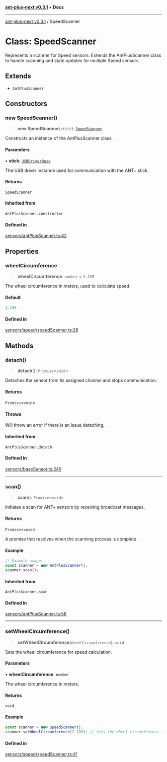 [**ant-plus-next v0.3.1**](../README.md) • **Docs**

***

[ant-plus-next v0.3.1](../README.md) / SpeedScanner

# Class: SpeedScanner

Represents a scanner for Speed sensors.
Extends the AntPlusScanner class to handle scanning and state updates for multiple Speed sensors.

## Extends

- `AntPlusScanner`

## Constructors

### new SpeedScanner()

> **new SpeedScanner**(`stick`): [`SpeedScanner`](SpeedScanner.md)

Constructs an instance of the AntPlusScanner class.

#### Parameters

• **stick**: [`USBDriverBase`](../interfaces/USBDriverBase.md)

The USB driver instance used for communication with the ANT+ stick.

#### Returns

[`SpeedScanner`](SpeedScanner.md)

#### Inherited from

`AntPlusScanner.constructor`

#### Defined in

[sensors/antPlusScanner.ts:42](https://github.com/Benjamin-Stefan/ant-plus-next/blob/c9567bc41ed33c15275cf583dde1cd362dcbccff/src/sensors/antPlusScanner.ts#L42)

## Properties

### wheelCircumference

> **wheelCircumference**: `number` = `2.199`

The wheel circumference in meters, used to calculate speed.

#### Default

```ts
2.199
```

#### Defined in

[sensors/speed/speedScanner.ts:28](https://github.com/Benjamin-Stefan/ant-plus-next/blob/c9567bc41ed33c15275cf583dde1cd362dcbccff/src/sensors/speed/speedScanner.ts#L28)

## Methods

### detach()

> **detach**(): `Promise`\<`void`\>

Detaches the sensor from its assigned channel and stops communication.

#### Returns

`Promise`\<`void`\>

#### Throws

Will throw an error if there is an issue detaching.

#### Inherited from

`AntPlusScanner.detach`

#### Defined in

[sensors/baseSensor.ts:249](https://github.com/Benjamin-Stefan/ant-plus-next/blob/c9567bc41ed33c15275cf583dde1cd362dcbccff/src/sensors/baseSensor.ts#L249)

***

### scan()

> **scan**(): `Promise`\<`void`\>

Initiates a scan for ANT+ sensors by receiving broadcast messages.

#### Returns

`Promise`\<`void`\>

A promise that resolves when the scanning process is complete.

#### Example

```ts
// Example usage:
const scanner = new AntPlusScanner();
scanner.scan();
```

#### Inherited from

`AntPlusScanner.scan`

#### Defined in

[sensors/antPlusScanner.ts:58](https://github.com/Benjamin-Stefan/ant-plus-next/blob/c9567bc41ed33c15275cf583dde1cd362dcbccff/src/sensors/antPlusScanner.ts#L58)

***

### setWheelCircumference()

> **setWheelCircumference**(`wheelCircumference`): `void`

Sets the wheel circumference for speed calculation.

#### Parameters

• **wheelCircumference**: `number`

The wheel circumference in meters.

#### Returns

`void`

#### Example

```ts
const scanner = new SpeedScanner();
scanner.setWheelCircumference(2.105); // Sets the wheel circumference to 2.105 meters
```

#### Defined in

[sensors/speed/speedScanner.ts:41](https://github.com/Benjamin-Stefan/ant-plus-next/blob/c9567bc41ed33c15275cf583dde1cd362dcbccff/src/sensors/speed/speedScanner.ts#L41)
